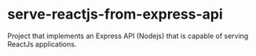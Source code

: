 # serve-reactjs-from-express-api
Project that implements an Express API (Nodejs) that is capable of serving ReactJs applications.
